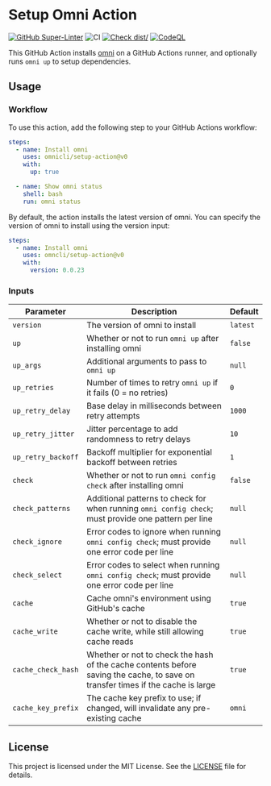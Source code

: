 # Setup Omni Action

[![GitHub Super-Linter](https://github.com/omnicli/setup-action/actions/workflows/linter.yml/badge.svg)](https://github.com/omnicli/setup-action/actions/workflows/linter.yml)
![CI](https://github.com/omnicli/setup-action/actions/workflows/ci.yml/badge.svg)
[![Check dist/](https://github.com/omnicli/setup-action/actions/workflows/check-dist.yml/badge.svg)](https://github.com/omnicli/setup-action/actions/workflows/check-dist.yml)
[![CodeQL](https://github.com/omnicli/setup-action/actions/workflows/codeql-analysis.yml/badge.svg)](https://github.com/omnicli/setup-action/actions/workflows/codeql-analysis.yml)

This GitHub Action installs [omni](https://omnicli.dev) on a GitHub Actions
runner, and optionally runs `omni up` to setup dependencies.

## Usage

### Workflow

To use this action, add the following step to your GitHub Actions workflow:

```yaml
steps:
  - name: Install omni
    uses: omnicli/setup-action@v0
    with:
      up: true

  - name: Show omni status
    shell: bash
    run: omni status
```

By default, the action installs the latest version of omni. You can specify the
version of omni to install using the version input:

```yaml
steps:
  - name: Install omni
    uses: omncli/setup-action@v0
    with:
      version: 0.0.23
```

### Inputs

| Parameter          | Description                                                                                                                     | Default  |
| ------------------ | ------------------------------------------------------------------------------------------------------------------------------- | -------- |
| `version`          | The version of omni to install                                                                                                  | `latest` |
| `up`               | Whether or not to run `omni up` after installing omni                                                                           | `false`  |
| `up_args`          | Additional arguments to pass to `omni up`                                                                                       | `null`   |
| `up_retries`       | Number of times to retry `omni up` if it fails (0 = no retries)                                                                | `0`      |
| `up_retry_delay`   | Base delay in milliseconds between retry attempts                                                                               | `1000`   |
| `up_retry_jitter`  | Jitter percentage to add randomness to retry delays                                                                             | `10`     |
| `up_retry_backoff` | Backoff multiplier for exponential backoff between retries                                                                     | `1`      |
| `check`            | Whether or not to run `omni config check` after installing omni                                                                 | `false`  |
| `check_patterns`   | Additional patterns to check for when running `omni config check`; must provide one pattern per line                            | `null`   |
| `check_ignore`     | Error codes to ignore when running `omni config check`; must provide one error code per line                                    | `null`   |
| `check_select`     | Error codes to select when running `omni config check`; must provide one error code per line                                    | `null`   |
| `cache`            | Cache omni's environment using GitHub's cache                                                                                   | `true`   |
| `cache_write`      | Whether or not to disable the cache write, while still allowing cache reads                                                     | `true`   |
| `cache_check_hash` | Whether or not to check the hash of the cache contents before saving the cache, to save on transfer times if the cache is large | `true`   |
| `cache_key_prefix` | The cache key prefix to use; if changed, will invalidate any pre-existing cache                                                 | `omni`   |

## License

This project is licensed under the MIT License. See the [LICENSE](LICENSE) file
for details.
